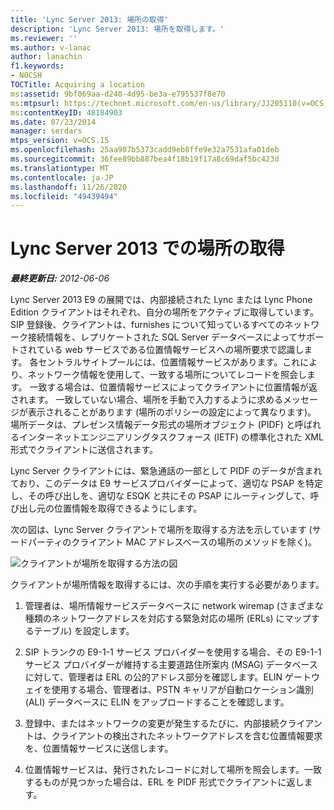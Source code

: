 ```yaml
---
title: 'Lync Server 2013: 場所の取得'
description: 'Lync Server 2013: 場所を取得します。'
ms.reviewer: ''
ms.author: v-lanac
author: lanachin
f1.keywords:
- NOCSH
TOCTitle: Acquiring a location
ms:assetid: 9bf069aa-d240-4d95-be3a-e795537f8e70
ms:mtpsurl: https://technet.microsoft.com/en-us/library/JJ205110(v=OCS.15)
ms:contentKeyID: 48184903
ms.date: 07/23/2014
manager: serdars
mtps_version: v=OCS.15
ms.openlocfilehash: 25aa907b5373cadd9eb8ffe9e32a7531afa01deb
ms.sourcegitcommit: 36fee89bb887bea4f18b19f17a8c69daf5bc423d
ms.translationtype: MT
ms.contentlocale: ja-JP
ms.lasthandoff: 11/26/2020
ms.locfileid: "49439494"
---
```

# <a name="acquiring-a-location-in-lync-server-2013"></a>Lync Server 2013 での場所の取得

<div data-xmlns="http://www.w3.org/1999/xhtml">

<div class="topic" data-xmlns="http://www.w3.org/1999/xhtml" data-msxsl="urn:schemas-microsoft-com:xslt" data-cs="https://msdn.microsoft.com/">

<div data-asp="https://msdn2.microsoft.com/asp">



</div>

<div id="mainSection">

<div id="mainBody">

<span> </span>

_**最終更新日:** 2012-06-06_

Lync Server 2013 E9 の展開では、内部接続された Lync または Lync Phone Edition クライアントはそれぞれ、自分の場所をアクティブに取得しています。 SIP 登録後、クライアントは、furnishes について知っているすべてのネットワーク接続情報を、レプリケートされた SQL Server データベースによってサポートされている web サービスである位置情報サービスへの場所要求で認識します。 各セントラルサイトプールには、位置情報サービスがあります。これにより、ネットワーク情報を使用して、一致する場所についてレコードを照会します。 一致する場合は、位置情報サービスによってクライアントに位置情報が返されます。 一致していない場合、場所を手動で入力するように求めるメッセージが表示されることがあります (場所のポリシーの設定によって異なります)。 場所データは、プレゼンス情報データ形式の場所オブジェクト (PIDF) と呼ばれるインターネットエンジニアリングタスクフォース (IETF) の標準化された XML 形式でクライアントに送信されます。

Lync Server クライアントには、緊急通話の一部として PIDF のデータが含まれており、このデータは E9 サービスプロバイダーによって、適切な PSAP を特定し、その呼び出しを、適切な ESQK と共にその PSAP にルーティングして、呼び出し元の位置情報を取得できるようにします。

次の図は、Lync Server クライアントで場所を取得する方法を示しています (サードパーティのクライアント MAC アドレスベースの場所のメソッドを除く)。

![クライアントが場所を取得する方法の図](images/JJ205110.4438f5fc-f1b2-444b-8565-09035363ed43(OCS.15).jpg "クライアントが場所を取得する方法の図")

クライアントが場所情報を取得するには、次の手順を実行する必要があります。

1.  管理者は、場所情報サービスデータベースに network wiremap (さまざまな種類のネットワークアドレスを対応する緊急対応の場所 (ERLs) にマップするテーブル) を設定します。

2.  SIP トランクの E9-1-1 サービス プロバイダーを使用する場合、その E9-1-1 サービス プロバイダーが維持する主要道路住所案内 (MSAG) データベースに対して、管理者は ERL の公的アドレス部分を確認します。ELIN ゲートウェイを使用する場合、管理者は、PSTN キャリアが自動ロケーション識別 (ALI) データベースに ELIN をアップロードすることを確認します。

3.  登録中、またはネットワークの変更が発生するたびに、内部接続クライアントは、クライアントの検出されたネットワークアドレスを含む位置情報要求を、位置情報サービスに送信します。

4.  位置情報サービスは、発行されたレコードに対して場所を照会します。一致するものが見つかった場合は、ERL を PIDF 形式でクライアントに返します。

</div>

<span> </span>

</div>

</div>

</div>

